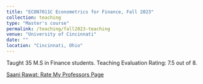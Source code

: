 ```yaml
---
title: "ECON7011C Econometrics for Finance, Fall 2023"
collection: teaching
type: "Master's course"
permalink: /teaching/fall2023-teaching
venue: "University of Cincinnati"
date: ""
location: "Cincinnati, Ohio"
---
```


Taught 35 M.S in Finance students. Teaching Evaluation Rating: 7.5 out of 8.


<!-- &nbsp; -->


[Saani Rawat: Rate My Professors Page](https://www.ratemyprofessors.com/professor/2956869)

<!-- Heading 1
======

Heading 2
======

Heading 3
====== -->